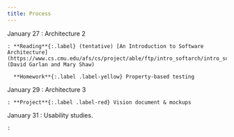 ```yaml
---
title: Process
---
```


January 27
: Architecture 2

    : **Reading**{:.label} (tentative) [An Introduction to Software Architecture](https://www.cs.cmu.edu/afs/cs/project/able/ftp/intro_softarch/intro_softarch.pdf) (David Garlan and Mary Shaw)

      **Homework**{:.label .label-yellow} Property-based testing

January 29
: Architecture 3

    : **Project**{:.label .label-red} Vision document & mockups

January 31
: Usability studies.

    :
